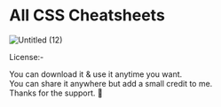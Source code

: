 # All CSS Cheatsheets
![Untitled (12)](https://user-images.githubusercontent.com/87852919/164160965-49085d9e-3565-4709-83bb-5da7feeb5c2c.png)

License:-
<br>

You can download it & use it anytime you want. <br>
You can share it anywhere but add a small credit to me.<br>
Thanks for the support. 💜
